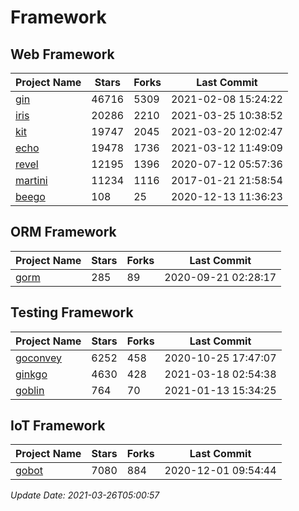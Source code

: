 # Framework

## Web Framework
| Project Name | Stars | Forks | Last Commit |
| ------------ | ----- | ----- | ----------- |
| [gin](https://github.com/gin-gonic/gin) | 46716 | 5309 | 2021-02-08 15:24:22 |
| [iris](https://github.com/kataras/iris) | 20286 | 2210 | 2021-03-25 10:38:52 |
| [kit](https://github.com/go-kit/kit) | 19747 | 2045 | 2021-03-20 12:02:47 |
| [echo](https://github.com/labstack/echo) | 19478 | 1736 | 2021-03-12 11:49:09 |
| [revel](https://github.com/revel/revel) | 12195 | 1396 | 2020-07-12 05:57:36 |
| [martini](https://github.com/go-martini/martini) | 11234 | 1116 | 2017-01-21 21:58:54 |
| [beego](https://github.com/astaxie/beego) | 108 | 25 | 2020-12-13 11:36:23 |

## ORM Framework
| Project Name | Stars | Forks | Last Commit |
| ------------ | ----- | ----- | ----------- |
| [gorm](https://github.com/jinzhu/gorm) | 285 | 89 | 2020-09-21 02:28:17 |

## Testing Framework
| Project Name | Stars | Forks | Last Commit |
| ------------ | ----- | ----- | ----------- |
| [goconvey](https://github.com/smartystreets/goconvey) | 6252 | 458 | 2020-10-25 17:47:07 |
| [ginkgo](https://github.com/onsi/ginkgo) | 4630 | 428 | 2021-03-18 02:54:38 |
| [goblin](https://github.com/franela/goblin) | 764 | 70 | 2021-01-13 15:34:25 |

## IoT Framework
| Project Name | Stars | Forks | Last Commit |
| ------------ | ----- | ----- | ----------- |
| [gobot](https://github.com/hybridgroup/gobot) | 7080 | 884 | 2020-12-01 09:54:44 |

*Update Date: 2021-03-26T05:00:57*